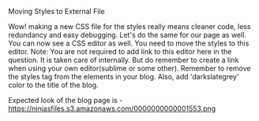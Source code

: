 Moving Styles to External File

Wow! making a new CSS file for the styles really means cleaner code, less redundancy and easy debugging.
Let's do the same for our page as well.
You can now see a CSS editor as well. You need to move the styles to this editor.
Note: You are not required to add link to this editor here in the question. It is taken care of internally. But do remember to create a link when using your own editor(sublime or some other).
Remember to remove the styles tag from the elements in your blog.
Also, add 'darkslategrey' color to the title of the blog.


Expected look of the blog page is - https://ninjasfiles.s3.amazonaws.com/0000000000001553.png 
